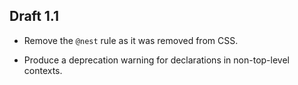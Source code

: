 ## Draft 1.1

* Remove the `@nest` rule as it was removed from CSS.

* Produce a deprecation warning for declarations in non-top-level contexts.
